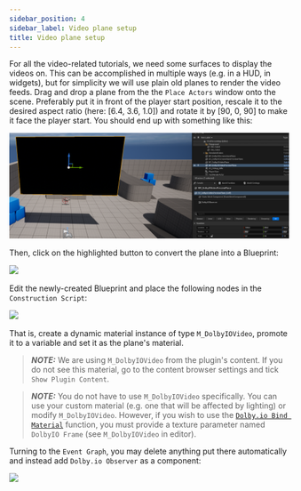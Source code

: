 ```yaml
---
sidebar_position: 4
sidebar_label: Video plane setup
title: Video plane setup
---
```


For all the video-related tutorials, we need some surfaces to display the videos on. This can be accomplished in multiple ways (e.g. in a HUD, in widgets), but for simplicity we will use plain old planes to render the video feeds. Drag and drop a plane from the the `Place Actors` window onto the scene. Preferably put it in front of the player start position, rescale it to the desired aspect ratio (here: [6.4, 3.6, 1.0]) and rotate it by [90, 0, 90] to make it face the player start. You should end up with something like this:

![](../../static/img/video-plane-result.png)

Then, click on the highlighted button to convert the plane into a Blueprint:

![](../../static/img/video-plane-blueprintize.png)

Edit the newly-created Blueprint and place the following nodes in the `Construction Script`:

![](../../static/img/video-plane-cs.png)

That is, create a dynamic material instance of type `M_DolbyIOVideo`, promote it to a variable and set it as the plane's material.

> **_NOTE:_** We are using `M_DolbyIOVideo` from the plugin's content. If you do not see this material, go to the content browser settings and tick `Show Plugin Content`.

> **_NOTE:_** You do not have to use `M_DolbyIOVideo` specifically. You can use your custom material (e.g. one that will be affected by lighting) or modify `M_DolbyIOVideo`. However, if you wish to use the [`Dolby.io Bind Material`](../blueprints/Functions/bind-material) function, you must provide a texture parameter named `DolbyIO Frame` (see `M_DolbyIOVideo` in editor).

Turning to the `Event Graph`, you may delete anything put there automatically and instead add `Dolby.io Observer` as a component:

![](../../static/img/first-conf-observer-component.png)
